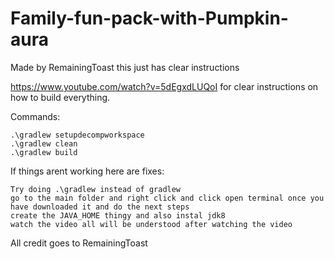 # Family-fun-pack-with-Pumpkin-aura
Made by RemainingToast this just has clear instructions

https://www.youtube.com/watch?v=5dEgxdLUQoI for clear instructions on how to build everything. 

Commands:
```
.\gradlew setupdecompworkspace
.\gradlew clean
.\gradlew build
```

If things arent working here are fixes:
```
Try doing .\gradlew instead of gradlew
go to the main folder and right click and click open terminal once you have downloaded it and do the next steps
create the JAVA_HOME thingy and also instal jdk8
watch the video all will be understood after watching the video
```

All credit goes to RemainingToast
